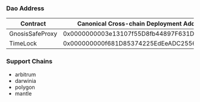 ### Dao Address
| Contract        | Canonical Cross-chain Deployment Address     | zkSync                                     |
| --------------- | -------------------------------------------- | ------------------------------------------ |
| GnosisSafeProxy | 0x0000000003e13107f55D8fb44897F631DA4e60CC   | 0x1eBd8e8127ceC95B62e0C9Cf283b65ca106C2b37 |
| TimeLock        | 0x000000000f681D85374225EdEeADC25560C1fb3F   | 0x0000000000000000000000000000000000000000 |

### Support Chains
- arbitrum
- darwinia
- polygon
- mantle
